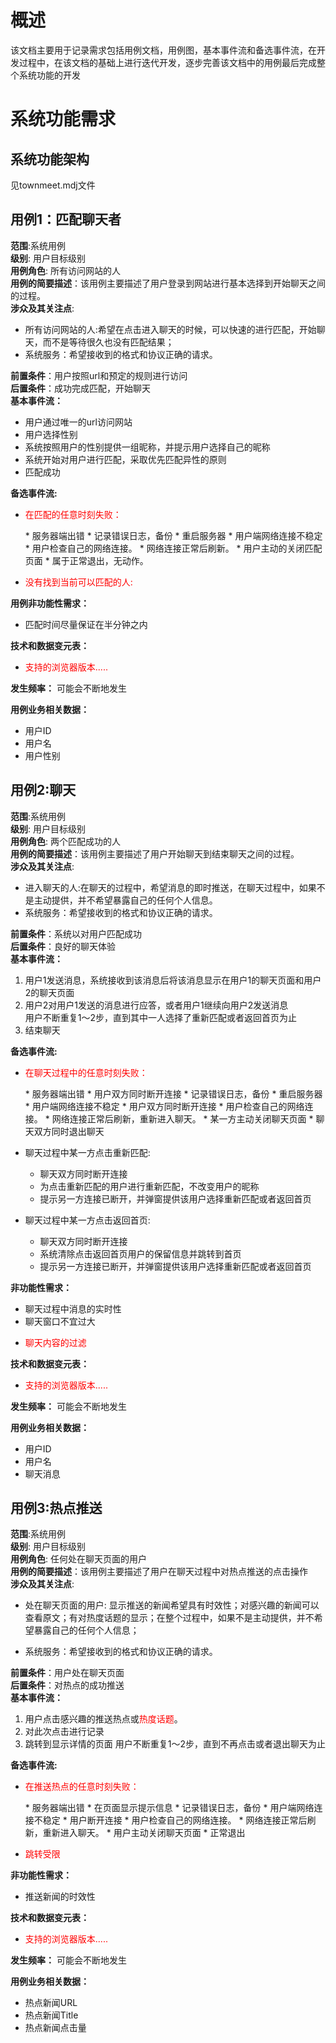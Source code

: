 # 概述
该文档主要用于记录需求包括用例文档，用例图，基本事件流和备选事件流，在开发过程中，在该文档的基础上进行迭代开发，逐步完善该文档中的用例最后完成整个系统功能的开发

# 系统功能需求
## 系统功能架构
见townmeet.mdj文件

## 用例1：匹配聊天者
<strong>范围</strong>:系统用例  
<strong>级别</strong>: 用户目标级别  
<strong>用例角色</strong>: 所有访问网站的人  
<strong>用例的简要描述</strong>：该用例主要描述了用户登录到网站进行基本选择到开始聊天之间的过程。  
<strong>涉众及其关注点</strong>:  

* 所有访问网站的人:希望在点击进入聊天的时候，可以快速的进行匹配，开始聊天，而不是等待很久也没有匹配结果；
* 系统服务：希望接收到的格式和协议正确的请求。

<strong>前置条件</strong>：用户按照url和预定的规则进行访问  
<strong>后置条件</strong>：成功完成匹配，开始聊天  
<strong>基本事件流：</strong>

* 用户通过唯一的url访问网站
* 用户选择性别
 * 系统按照用户的性别提供一组昵称，并提示用户选择自己的昵称
* 系统开始对用户进行匹配，采取优先匹配异性的原则
* 匹配成功

<strong>备选事件流:</strong>  

* <p style="color:red">在匹配的任意时刻失败：</p>
  * 服务器端出错
    * 记录错误日志，备份
    * 重启服务器
  * 用户端网络连接不稳定
    * 用户检查自己的网络连接。
    * 网络连接正常后刷新。
  * 用户主动的关闭匹配页面
    * 属于正常退出，无动作。
* <p style="color:red">没有找到当前可以匹配的人:</p>

<strong>用例非功能性需求：</strong>  

* 匹配时间尽量保证在半分钟之内

<strong>技术和数据变元表：</strong>

* <p style="color:red">支持的浏览器版本.....</p>

<strong>发生频率：</strong> 可能会不断地发生

<strong>用例业务相关数据：</strong>
  * 用户ID
  * 用户名
  * 用户性别



## 用例2:聊天
<strong>范围</strong>:系统用例  
<strong>级别</strong>: 用户目标级别  
<strong>用例角色</strong>: 两个匹配成功的人  
<strong>用例的简要描述</strong>：该用例主要描述了用户开始聊天到结束聊天之间的过程。  
<strong>涉众及其关注点</strong>:  

* 进入聊天的人:在聊天的过程中，希望消息的即时推送，在聊天过程中，如果不是主动提供，并不希望暴露自己的任何个人信息。  
* 系统服务：希望接收到的格式和协议正确的请求。

<strong>前置条件</strong>：系统以对用户匹配成功  
<strong>后置条件</strong>：良好的聊天体验  
<strong>基本事件流：</strong>

1. 用户1发送消息，系统接收到该消息后将该消息显示在用户1的聊天页面和用户2的聊天页面
2. 用户2对用户1发送的消息进行应答，或者用户1继续向用户2发送消息  
用户不断重复1～2步，直到其中一人选择了重新匹配或者返回首页为止
 3. 结束聊天

 <strong>备选事件流:</strong>  

* <p style="color:red">在聊天过程中的任意时刻失败：</p>
  * 服务器端出错
    * 用户双方同时断开连接
    * 记录错误日志，备份
    * 重启服务器
  * 用户端网络连接不稳定
    * 用户双方同时断开连接
    * 用户检查自己的网络连接。
    * 网络连接正常后刷新，重新进入聊天。
  * 某一方主动关闭聊天页面
    * 聊天双方同时退出聊天
* 聊天过程中某一方点击重新匹配:
  * 聊天双方同时断开连接
  * 为点击重新匹配的用户进行重新匹配，不改变用户的昵称
  * 提示另一方连接已断开，并弹窗提供该用户选择重新匹配或者返回首页

* 聊天过程中某一方点击返回首页:
   * 聊天双方同时断开连接
   * 系统清除点击返回首页用户的保留信息并跳转到首页
   * 提示另一方连接已断开，并弹窗提供该用户选择重新匹配或者返回首页

<strong>非功能性需求：</strong>  

* 聊天过程中消息的实时性
* 聊天窗口不宜过大
* <p style="color:red">聊天内容的过滤</p>

<strong>技术和数据变元表：</strong>

* <p style="color:red">支持的浏览器版本.....</p>

<strong>发生频率：</strong> 可能会不断地发生

<strong>用例业务相关数据：</strong>
  * 用户ID
  * 用户名
  * 聊天消息

## 用例3:热点推送
<strong>范围</strong>:系统用例  
<strong>级别</strong>: 用户目标级别  
<strong>用例角色</strong>: 任何处在聊天页面的用户  
<strong>用例的简要描述</strong>：该用例主要描述了用户在聊天过程中对热点推送的点击操作  
<strong>涉众及其关注点</strong>:  

* 处在聊天页面的用户: 显示推送的新闻希望具有时效性；对感兴趣的新闻可以查看原文；有对热度话题的显示；在整个过程中，如果不是主动提供，并不希望暴露自己的任何个人信息；

* 系统服务：希望接收到的格式和协议正确的请求。

<strong>前置条件</strong>：用户处在聊天页面  
<strong>后置条件</strong>：对热点的成功推送  
<strong>基本事件流：</strong>

1. 用户点击感兴趣的推送热点或<span style="color:red">热度话题</span>。
2. 对此次点击进行记录
3. 跳转到显示详情的页面
用户不断重复1～2步，直到不再点击或者退出聊天为止

 <strong>备选事件流:</strong>  

* <p style="color:red">在推送热点的任意时刻失败：</p>
  * 服务器端出错
    * 在页面显示提示信息
    * 记录错误日志，备份
  * 用户端网络连接不稳定
    * 用户断开连接
    * 用户检查自己的网络连接。
    * 网络连接正常后刷新，重新进入聊天。
  * 用户主动关闭聊天页面
    * 正常退出
 * <p style="color:red">跳转受限</p>


<strong>非功能性需求：</strong>  

* 推送新闻的时效性

<strong>技术和数据变元表：</strong>

* <p style="color:red">支持的浏览器版本.....</p>

<strong>发生频率：</strong> 可能会不断地发生

<strong>用例业务相关数据：</strong>
  * 热点新闻URL
  * 热点新闻Title
  * 热点新闻点击量
